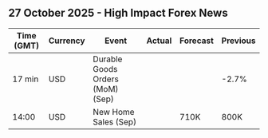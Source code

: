 ## 27 October 2025 - High Impact Forex News

| Time (GMT) | Currency | Event | Actual | Forecast | Previous |
|------|----------|-------|--------|----------|----------|
| 17 min | USD | Durable Goods Orders (MoM) (Sep) |  |  | -2.7% |
| 14:00 | USD | New Home Sales (Sep) |  | 710K | 800K |
